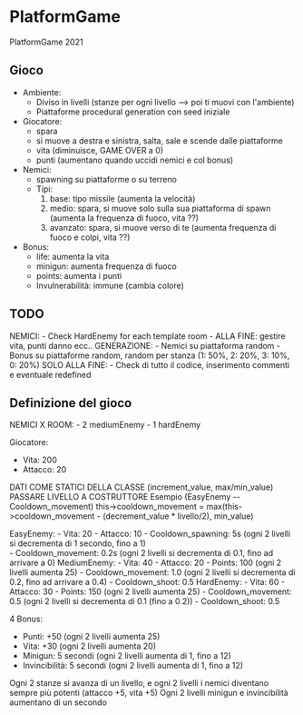 # PlatformGame

PlatformGame 2021

## Gioco
- Ambiente:
  - Diviso in livelli (stanze per ogni livello --> poi ti muovi con l'ambiente)
  - Piattaforme procedural generation con seed iniziale
- Giocatore:
  - spara
  - si muove a destra e sinistra, salta, sale e scende dalle piattaforme
  - vita (diminuisce, GAME OVER a 0)
  - punti (aumentano quando uccidi nemici e col bonus)
- Nemici:
  - spawning su piattaforme o su terreno
  - Tipi:
	  1. base: tipo missile (aumenta la velocità)
	  2. medio: spara, si muove solo sulla sua piattaforma di spawn (aumenta la frequenza di fuoco, vita ??)
	  3. avanzato: spara, si muove verso di te (aumenta frequenza di fuoco e colpi, vita ??)
- Bonus:
  - life: aumenta la vita
  - minigun: aumenta frequenza di fuoco
  - points: aumenta i punti
  - Invulnerabilità: immune (cambia colore)

## TODO
NEMICI:
	- Check HardEnemy for each template room
	- ALLA FINE: gestire vita, punti danno ecc..
GENERAZIONE:
	- Nemici su piattaforma random
	- Bonus su piattaforme random, random per stanza (1: 50%, 2: 20%, 3: 10%, 0: 20%)
SOLO ALLA FINE:
	- Check di tutto il codice, inserimento commenti e eventuale redefined

## Definizione del gioco

NEMICI X ROOM:
	- 2 mediumEnemy	
	- 1 hardEnemy	

Giocatore:
- Vita: 200
- Attacco: 20

DATI COME STATICI DELLA CLASSE (increment_value, max/min_value)
PASSARE LIVELLO A COSTRUTTORE
Esempio (EasyEnemy -- Cooldown_movement)
	this->cooldown_movement = max(this->cooldown_movement - (decrement_value * livello/2), min_value)

EasyEnemy:
	- Vita: 20
	- Attacco: 10
	- Cooldown_spawning: 5s (ogni 2 livelli si decrementa di 1 secondo, fino a 1)				
	- Cooldown_movement: 0.2s (ogni 2 livelli si decrementa di 0.1, fino ad arrivare a 0)
MediumEnemy:
	- Vita: 40
	- Attacco: 20
	- Points: 100 (ogni 2 livelli aumenta 25)
	- Cooldown_movement: 1.0 (ogni 2 livelli si decrementa di 0.2, fino ad arrivare a 0.4)
	- Cooldown_shoot: 0.5
HardEnemy:
	- Vita: 60
	- Attacco: 30
	- Points: 150 (ogni 2 livelli aumenta 25)
	- Cooldown_movement: 0.5 (ogni 2 livelli si decrementa di 0.1 (fino a 0.2))
	- Cooldown_shoot: 0.5

4 Bonus:
- Punti: +50 (ogni 2 livelli aumenta 25)
- Vita: +30 (ogni 2 livelli aumenta 20)
- Minigun: 5 secondi		(ogni 2 livelli aumenta di 1, fino a 12)
- Invincibilità: 5 secondi	(ogni 2 livelli aumenta di 1, fino a 12)

Ogni 2 stanze si avanza di un livello, e ogni 2 livelli i nemici diventano sempre più potenti (attacco +5, vita +5)
Ogni 2 livelli minigun e invincibilità aumentano di un secondo